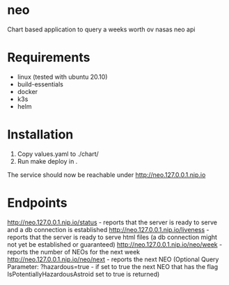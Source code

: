 # neo

Chart based application to query a weeks worth ov nasas neo api

# Requirements 
- linux (tested with ubuntu 20.10)
- build-essentials
- docker
- k3s
- helm

# Installation

1. Copy values.yaml to ./chart/
2. Run make deploy in .

The service should now be reachable under http://neo.127.0.0.1.nip.io

# Endpoints

http://neo.127.0.0.1.nip.io/status - reports that the server is ready to serve and a db connection is established
http://neo.127.0.0.1.nip.io/liveness - reports that the server is ready to serve html files (a db connection might not yet be established or guaranteed)
http://neo.127.0.0.1.nip.io/neo/week - reports the number of NEOs for the next week
http://neo.127.0.0.1.nip.io/neo/next - reports the next NEO (Optional Query Parameter: ?hazardous=true - if set to true the next NEO that has the flag IsPotentiallyHazardousAstroid set to true is returned)